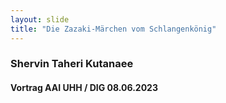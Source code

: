 ```yaml
---
layout: slide
title: "Die Zazaki-Märchen vom Schlangenkönig"
---
```


### Shervin Taheri Kutanaee

#### Vortrag AAI UHH / DIG 08.06.2023